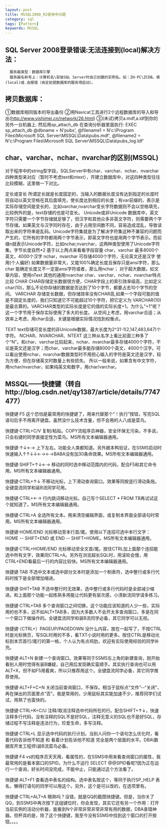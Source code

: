 ```yaml
---
layout: post
title: MSSQL2008_R2使用中问题
category: sql
tags: [Pattern]
keywords: MSSQL
---
```


## SQL Server 2008登录错误:无法连接到(local)解决方法：
      服务器类型：数据库引擎
      服务器名称写上：计算机名\安装SQL Server时自己创建的实例名。如：ZH-PC\ZCDB。填(local)或.会报错（肯定前提数据库的服务得启动）。

## 拷贝数据库：
 ①数据库相同版本的导出备份
 ②用Navicat工具进行2个远程数据库的导入和导出(http://www.yishimei.cn/network/26.html)
 ③(未试)拷贝a.mdf,a.ldf到你的另外一台机器上.
      然后用sp_attach_db
      在查询分析器里面执行:
      EXEC sp_attach_db @dbname = N'pubs', 
     @filename1 = N'c:\Program Files\Microsoft SQL Server\MSSQL\Data\pubs.mdf', 
     @filename2 = N'c:\Program Files\Microsoft SQL Server\MSSQL\Data\pubs_log.ldf'

## char、varchar、nchar、nvarchar的区别(MSSQL)
对于程序中的string型字段，SQLServer中有char、varchar、nchar、nvarchar四种类型来对应（暂时不考虑text和ntext），开建立数据库中，对这四种类型往往比较模糊，这里做一下对比。

定长或变长
所谓定长就是长度固定的，当输入的数据长度没有达到指定的长度时将自动以英文空格在其后面填充，使长度达到相应的长度；有var前缀的，表示是实际存储空间是变长的，比如varchar,nvarchar变长字符数据则不会以空格填充，比较例外的是，text存储的也是可变长。
Unicode或非Unicode
数据库中，英文字符只需要一个字节存储就足够了，但汉字和其他众多非英文字符，则需要两个字节存储。如果英文与汉字同时存在，由于占用空间数不同，容易造成混乱，导致读取出来的字符串是乱码。Unicode字符集就是为了解决字符集这种不兼容的问题而产生的，它所有的字符都用两个字节表示，即英文字符也是用两个字节表示。而前缀n就表示Unicode字符，比如nchar,nvarchar，这两种类型使用了Unicode字符集。字节长度自然*2
基于以上两点来看看字段容量
char，varchar	最多8000个英文，4000个汉字
nchar，nvarchar	可存储4000个字符，无论英文还是汉字
使用(个人偏好) 
如果数据量非常大，又能100%确定长度且保存只是ansi字符，那么char 
能确定长度又不一定是ansi字符或者，那么用nchar； 
对于超大数据，如文章内容，使用nText 
其他的通用nvarchar
char、varchar、nchar、nvarchar特点比较
CHAR
CHAR存储定长数据很方便，CHAR字段上的索引效率级高，比如定义char(10)，那么不论你存储的数据是否达到了10个字节，都要占去10个字节的空间。
VARCHAR
存储变长数据，但存储效率没有CHAR高,如果一个字段可能的值是不固定长度的，我们只知道它不可能超过10个字符，把它定义为 VARCHAR(10)是最合算的。VARCHAR类型的实际长度是它的值的实际长度+1。为什么"+1"呢？这一个字节用于保存实际使用了多大的长度。
从空间上考虑，用varchar合适；从效率上考虑，用char合适，关键是根据实际情况找到权衡点。

TEXT
text存储可变长度的非Unicode数据，最大长度为2^31-1(2,147,483,647)个字符。
NCHAR、NVARCHAR、NTEXT
这三种从名字上看比前面三种多了个"N"。和char、varchar比较起来，nchar、nvarchar最多存储4000个字符，不论是英文还是汉字；而char、varchar最多能存储8000个英文，4000个汉字。可以看出使用nchar、nvarchar数据类型时不用担心输入的字符是英文还是汉字，较为方便，但在存储英文时数量上有些损失。
所以一般来说，如果含有中文字符，用nchar/nvarchar，如果纯英文和数字，用char/varchar。

## MSSQL——快捷键（转自http://blog.csdn.net/qy1387/article/details/7747477）
快捷键·F5
这个恐怕是最常用的快捷键了，用来代替那个“！执行”按钮，写完SQL语句后手不用离开键盘。虽然没什么技术含量，但不会用的人八成是菜鸟。

快捷键·CTRL+C/V
复制/粘贴。COPY流程序员神器，安全环保无污染。不多说，只会右键的同学直接定性为菜鸟。MS所有文本编辑器通用。

快捷键·↑↓←→
上下左右。功能全人类都知道。另外据本鸭验证，在SSMS启动时快速输入↑↑↓↓←→←→BABA没有加30条命效果。MS所有文本编辑器通用。

快捷键·SHIFT+↑↓←→
移动的同时选中移动范围内的代码，配合F5和其它命令用。MS所有文本编辑器通用。

快捷键·CTRL+↑↓
不移动光标，上下滑动查询窗口。效果等同按竖行滑动条拖。全键盘流同学和装B流同学可用。

快捷键·CTRL+←→
行内跳词移动光标。自己写个SELECT * FROM TB再试试这个就知道了。MS所有文本编辑器通用。

快捷键·CTRL+A
全选所有文本。用来清空编辑界面，或复制本界面全部语句时常用。MS所有文本编辑器通用。

快捷键·HOME/END
光标移动至本行首/尾。使用以下连招可选中本行文字：HOME -- SHIFT+END 或 END -- SHIFT+HOME。MS所有文本编辑器通用。

快捷键·CTRL+HOME/END
光标移动至全文首/尾。按住CTRL加上面那个连招能选中所有文字，效果同CTRL+A。另外在浏览超长SQL时，用滚轮会慢，用CTRL+END看最后一行的内容比较快。MS所有文本编辑器通用。

快捷键·TAB
不选中文本或选中部分文本时是添加一个制表符，选中整行或多行代码时按下是全部增加缩进。

快捷键·SHIT+TAB
不选中整行时无效果，选中整行或多行代码时是全部减少缩进。和上面那个功能一起练熟多用能让代码更有层次感，小清新流同学请多练习。

快捷键·CTRL+TAB
多个查询窗口之间切换，这个功能应该知道的人少一些，实际用的也不多，远不如ALT+TAB多，因为大多数人不会开太多查询窗口，多是在同一个窗口下做操作的。全键盘流同学和装B流同学必备，其它同学可以无视。

快捷键·（CTRL+）PAGEUP/PAGEDOWN
没什么内容，放在一起写了，不按CTRL时是光标换页，写SQL时用的不多，看TXT小说时用的更多。按住CTRL是移动光标到本页首行/尾行的第一格，个人认为有点鸡肋，欢迎有实际使用经验的同学补充。

快捷键·ALT+N
新建一个查询窗口。效果等同于SSMS左上角的新建查询，刚开始看别人用时觉得有装B嫌疑，自己用后发现确实蛮顺手。其实执行查询也可以用ALT+X，但不如F5用着爽，所以只推荐用这个。全键盘流同学必备，其它同学推荐使用。

快捷键·ALT+F+C+N
关闭当前查询窗口，不保存。相当于鼠标点“文件”--“关闭”，再在弹出的页面里点“否”。我是常用的，少用鼠标其实能加速不少，推荐同学们试试，用熟了也蛮快的。

快捷键·CTRL+K+C/U
注释/取消注释选中代码所在的行。配合SHIFT+↑↓，快速注释多行代码，没有注释的SQL不是好SQL，注释无意义的SQL也不是好SQL，存储过程不写注释是违法行为，珍爱生命，多写注释。

快捷键·CTRL+L
显示选中代码的执行计划。当别人问你一个语句怎么优化时，看着代码告诉他不知道 和 看着计划告诉他不知道 完全是两个层面的水平。DBA\数据库开发工程师\装B流菜鸟必备。

快捷键·F4
vs的程序员天天用，看属性的，在SSMS中用来看查询窗口的属性，我最常用的是看本窗口的SPID。为什么不运行 SELECT @@SPID看呢?因为正在运行一个查询，好长时间没完成，不能中止，只能通过这个方法看了。

快捷键·ALT+F1
查看选中表名的结构。选中表名按这个，等同于执行SP_HELP 表名，懒得打语句的同学可以用这个。另外，这个是可以改的，在选项里有。

快捷键·CTRL+ALT+A
眼熟吗？没错，就是QQ的截图快捷键。但是，当你关了QQ，到SSMS中再次按下这组键位时，你会发现，其实它还有另一个作用：打开当前实例的活动分析器，能看到N个非常非常非常非常有用的数据，DBA查错神器。但杯具的是，除了这个快捷键，我至今没有SSMS中找到这个窗口的打开按钮。。。。


